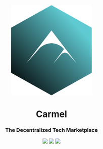 <p align="center"> <img src="https://raw.githubusercontent.com/fluidtrends/carmel/master/logo.png" width="256px"> 
<h1 align="center"> Carmel </h1>
<h3 align="center"> The Decentralized Tech Marketplace </h3>
</p>

<p align="center">
<a href="https://github.com/fluidtrends/carmel/actions?query=workflow%3Abuild"><img src="https://github.com/fluidtrends/carmel/workflows/build/badge.svg" /></a>
<a href="https://codeclimate.com/github/fluidtrends/carmel/maintainability"><img src="https://api.codeclimate.com/v1/badges/c289d31bf409b4eecb1f/maintainability" /></a>
<a href="https://codeclimate.com/github/fluidtrends/carmel/test_coverage"><img src="https://api.codeclimate.com/v1/badges/c289d31bf409b4eecb1f/test_coverage" /></a>
</p> 
